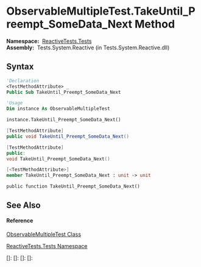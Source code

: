 # ObservableMultipleTest.TakeUntil\_Preempt\_SomeData\_Next Method

**Namespace:**  [ReactiveTests.Tests](ReactiveTests.Tests\ReactiveTests.Tests.md)  
**Assembly:**  Tests.System.Reactive (in Tests.System.Reactive.dll)

## Syntax

```vb
'Declaration
<TestMethodAttribute> _
Public Sub TakeUntil_Preempt_SomeData_Next
```

```vb
'Usage
Dim instance As ObservableMultipleTest

instance.TakeUntil_Preempt_SomeData_Next()
```

```csharp
[TestMethodAttribute]
public void TakeUntil_Preempt_SomeData_Next()
```

```c++
[TestMethodAttribute]
public:
void TakeUntil_Preempt_SomeData_Next()
```

```fsharp
[<TestMethodAttribute>]
member TakeUntil_Preempt_SomeData_Next : unit -> unit 
```

```jscript
public function TakeUntil_Preempt_SomeData_Next()
```

## See Also

#### Reference

[ObservableMultipleTest Class](ObservableMultipleTest\ObservableMultipleTest.md)

[ReactiveTests.Tests Namespace](ReactiveTests.Tests\ReactiveTests.Tests.md)

[]: 
[]: 
[]: 
[]: 
